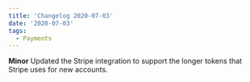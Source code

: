 ```yaml
---
title: 'Changelog 2020-07-03'
date: '2020-07-03'
tags:
  - Payments
---
```

**Minor** Updated the Stripe integration to support the longer tokens that Stripe uses for new accounts.
